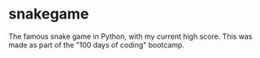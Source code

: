 # snakegame
The famous snake game in Python, with my current high score. This was made as part of the "100 days of coding" bootcamp.
